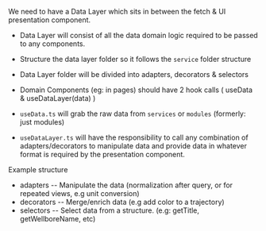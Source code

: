 We need to have a Data Layer which sits in between the fetch & UI presentation component.

- Data Layer will consist of all the data domain logic required to be passed to any components.
- Structure the data layer folder so it follows the `service` folder structure
- Data Layer folder will be divided into adapters, decorators & selectors

- Domain Components (eg: in pages) should have 2 hook calls ( useData & useDataLayer(data) )
- `useData.ts` will grab the raw data from `services` or `modules` (formerly: just modules)
- `useDataLayer.ts` will have the responsibility to call any combination of adapters/decorators to manipulate data and provide data in whatever format is required by the presentation component.

Example structure

- adapters
  -- Manipulate the data (normalization after query, or for repeated views, e.g unit conversion)
- decorators
  -- Merge/enrich data (e.g add color to a trajectory)
- selectors
  -- Select data from a structure. (e.g: getTitle, getWellboreName, etc)

